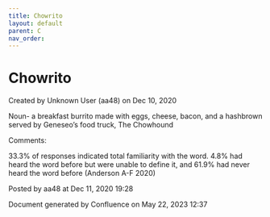 ```yaml
---
title: Chowrito
layout: default
parent: C
nav_order:
---
```


# Chowrito

Created by  Unknown User (aa48) on Dec 10, 2020

Noun- a breakfast burrito made with eggs, cheese, bacon, and a hashbrown served by Geneseo’s food truck, The Chowhound

Comments:

33.3% of responses indicated total familiarity with the word. 4.8% had heard the word before but were unable to define it, and 61.9% had never heard the word before (Anderson A-F 2020)

Posted by aa48 at Dec 11, 2020 19:28

Document generated by Confluence on May 22, 2023 12:37



